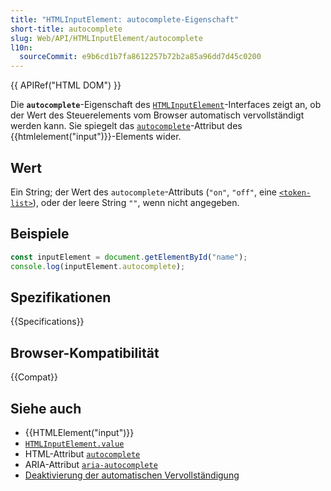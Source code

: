 ```yaml
---
title: "HTMLInputElement: autocomplete-Eigenschaft"
short-title: autocomplete
slug: Web/API/HTMLInputElement/autocomplete
l10n:
  sourceCommit: e9b6cd1b7fa8612257b72b2a85a96dd7d45c0200
---
```


{{ APIRef("HTML DOM") }}

Die **`autocomplete`**-Eigenschaft des [`HTMLInputElement`](/de/docs/Web/API/HTMLInputElement)-Interfaces zeigt an, ob der Wert des Steuerelements vom Browser automatisch vervollständigt werden kann. Sie spiegelt das [`autocomplete`](/de/docs/Web/HTML/Reference/Attributes/autocomplete)-Attribut des {{htmlelement("input")}}-Elements wider.

## Wert

Ein String; der Wert des `autocomplete`-Attributs (`"on"`, `"off"`, eine [`<token-list>`](/de/docs/Web/HTML/Reference/Attributes/autocomplete#token_list_tokens)), oder der leere String `""`, wenn nicht angegeben.

## Beispiele

```js
const inputElement = document.getElementById("name");
console.log(inputElement.autocomplete);
```

## Spezifikationen

{{Specifications}}

## Browser-Kompatibilität

{{Compat}}

## Siehe auch

- {{HTMLElement("input")}}
- [`HTMLInputElement.value`](/de/docs/Web/API/HTMLInputElement/value)
- HTML-Attribut [`autocomplete`](/de/docs/Web/HTML/Reference/Attributes/autocomplete)
- ARIA-Attribut [`aria-autocomplete`](/de/docs/Web/Accessibility/ARIA/Reference/Attributes/aria-autocomplete)
- [Deaktivierung der automatischen Vervollständigung](/de/docs/Web/Security/Practical_implementation_guides/Turning_off_form_autocompletion)
